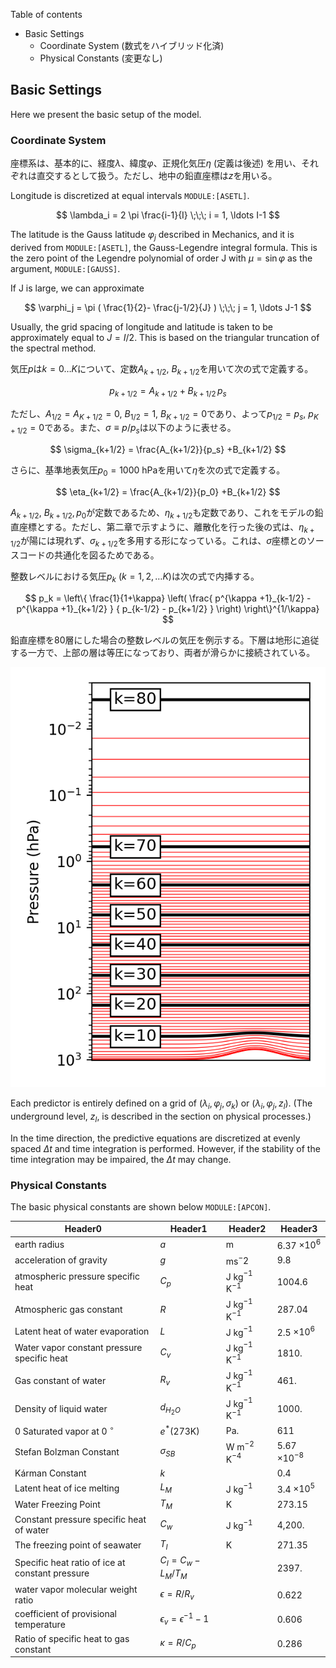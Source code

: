 Table of contents

- Basic Settings
  - Coordinate System (数式をハイブリッド化済)
  - Physical Constants (変更なし)

## Basic Settings

Here we present the basic setup of the model.

### Coordinate System

座標系は、基本的に、経度$\lambda$、緯度$\varphi$、正規化気圧$\eta$ (定義は後述)
を用い、それぞれは直交するとして扱う。ただし、地中の鉛直座標は$z$を用いる。

Longitude is discretized at equal intervals `MODULE:[ASETL]`.

$$
  \lambda_i = 2 \pi \frac{i-1}{I}  \;\;\; i = 1, \ldots I-1
$$


The latitude is the Gauss latitude $\varphi_j$ described in Mechanics, and it is derived from `MODULE:[ASETL]`, the Gauss-Legendre integral formula. This is the zero point of the Legendre polynomial of order J with $\mu = \sin \varphi$ as the argument, `MODULE:[GAUSS]`.

If J is large, we can approximate

$$
  \varphi_j =  \pi ( \frac{1}{2}- \frac{j-1/2}{J} ) \;\;\; j = 1, \ldots J-1
$$


Usually, the grid spacing of longitude and latitude is taken to be approximately equal to $J = I/2$. This is based on the triangular truncation of the spectral method.

気圧$p$は$k = 0 \ldots K$について、定数$A_{k+1/2},\ B_{k+1/2}$を用いて次の式で定義する。

$$
p_{k+1/2} = A_{k+1/2} +B_{k+1/2}\,p_s
$$

ただし、$A_{1/2}=A_{K+1/2}=0,\ B_{1/2}=1,\ B_{K+1/2}=0$であり、よって$p_{1/2}=p_s,\ p_{K+1/2}=0$である。また、$\sigma\equiv p/p_s$は以下のように表せる。

$$
\sigma_{k+1/2} = \frac{A_{k+1/2}}{p_s} +B_{k+1/2}
$$

さらに、基準地表気圧$p_0=1000\ \mathrm{hPa}$を用いて$\eta$を次の式で定義する。

$$
\eta_{k+1/2} = \frac{A_{k+1/2}}{p_0} +B_{k+1/2}
$$

$A_{k+1/2},\ B_{k+1/2}, p_0$が定数であるため、$\eta_{k+1/2}$も定数であり、これをモデルの鉛直座標とする。ただし、第二章で示すように、離散化を行った後の式は、$\eta_{k+1/2}$が陽には現れず、$\sigma_{k+1/2}$を多用する形になっている。これは、$\sigma$座標とのソースコードの共通化を図るためである。

整数レベルにおける気圧$p_k\ (k=1,2,\ldots K)$は次の式で内挿する。

$$
 p_k = \left\{ \frac{1}{1+\kappa}
                     \left( \frac{  p^{\kappa +1}_{k-1/2}
                                  - p^{\kappa +1}_{k+1/2}      }
                                  { p_{k-1/2} - p_{k+1/2} }
                     \right)
              \right\}^{1/\kappa}
$$

鉛直座標を80層にした場合の整数レベルの気圧を例示する。下層は地形に追従する一方で、上部の層は等圧になっており、両者が滑らかに接続されている。

![鉛直80層とする場合のデフォルトの層配置](levels.png)

Each predictor is entirely defined on a grid of $(\lambda_i, \varphi_j, \sigma_k)$ or $(\lambda_i, \varphi_j, z_l)$. (The underground level, $z_l$, is described in the section on physical processes.)

In the time direction, the predictive equations are discretized at evenly spaced $\Delta t$ and time integration is performed. However, if the stability of the time integration may be impaired, the $\Delta t$ may change.

### Physical Constants

The basic physical constants are shown below `MODULE:[APCON]`.

| Header0 | Header1 | Header2 | Header3 |
| ------- | ------- | ------- | ------- |
| earth radius | $a$ | m | 6.37 $\times 10^6$ |
| acceleration of gravity | $g$ | ms$^-2$ | 9.8 |
| atmospheric pressure specific heat | $C_p$ | J kg$^{-1}$ K$^{-1}$ | 1004.6 |
| Atmospheric gas constant | $R$ | J kg$^{-1}$ K$^{-1}$ | 287.04 |
| Latent heat of water evaporation | $L$ | J kg$^{-1}$ | 2.5 $\times 10^6$ |
| Water vapor constant pressure specific heat | $C_v$ | J kg$^{-1}$ K$^{-1}$ | 1810. |
| Gas constant of water | $R_v$ | J kg$^{-1}$ K$^{-1}$ | 461\. |
| Density of liquid water | $d_{H_2O}$ | J kg$^{-1}$ K$^{-1}$ | 1000. |
| 0 Saturated vapor at 0 $^{\circ}$ | $e^*$(273K) | Pa. | 611 |
| Stefan Bolzman Constant | $\sigma_{SB}$ | W m$^{-2}$ K$^{-4}$ | 5.67 $\times 10^{-8}$ |
| Kárman Constant | $k$ |  | 0.4 |
| Latent heat of ice melting | $L_M$ | J kg$^{-1}$ | 3.4 $\times 10^5$ |
| Water Freezing Point | $T_M$ | K | 273.15 |
| Constant pressure specific heat of water | $C_w$ | J kg$^{-1}$ | 4,200\. |
| The freezing point of seawater | $T_I$ | K | 271.35 |
| Specific heat ratio of ice at constant pressure | $C_I  = C_w - L_M/T_M$ |  | 2397\. |
| water vapor molecular weight ratio | $\epsilon  = R/R_v$ |  | 0.622 |
| coefficient of provisional temperature | $\epsilon_v = \epsilon^{-1} - 1$ |  | 0.606 |
| Ratio of specific heat to gas constant | $\kappa = R/C_p$ |  | 0.286 |

